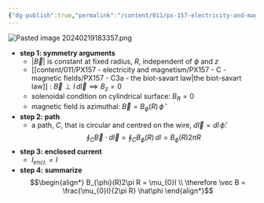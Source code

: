 ```yaml
---
{"dg-publish":true,"permalink":"/content/011/px-157-electricity-and-magnetism/px-157-c-magnetic-fields/px-157-c4b-magnetic-field-of-an-infinite-straight-wire/","noteIcon":"1","created":"2025-08-27T13:14:00.217+01:00","updated":"2024-11-26T20:09:56.000+00:00"}
---
```


![Pasted image 20240219183357.png](/img/user/pics/Pasted%20image%2020240219183357.png)
- **step 1: symmetry arguments**
	- $|\vec B|$ is constant at fixed radius, $R$, independent of ${} \phi$ and $z$
	- [[content/011/PX157 - electricity and magnetism/PX157 - C - magnetic fields/PX157 - C3a - the biot-savart law\|the biot-savart law]] : $\vec B \perp I\,d\vec l \implies B_z =0$ 
	- solenoidal condition on cylindrical surface: $B_{R} = 0$
	- magnetic field is azimuthal: $\vec B = B_{\phi}(R)\,\hat\phi$
- **step 2: path**
	- a path, $C$, that is circular and centred on the wire, $d\vec l = dl\,\hat\phi :$
$$
\oint_{C}\vec B\cdot d\vec l = \oint_{C}B_{\phi}(R) \,dl = B_\phi(R)2\pi R
$$
- **step 3: enclosed current**
	- $I_{encl.} = I$
- **step 4: summarize**
	$$\begin{align*}
		B_{\phi}(R)2\pi R = \mu_{0}I \\
		\therefore \vec B = \frac{\mu_{0}I}{2\pi R} \hat\phi
		\end{align*}$$
